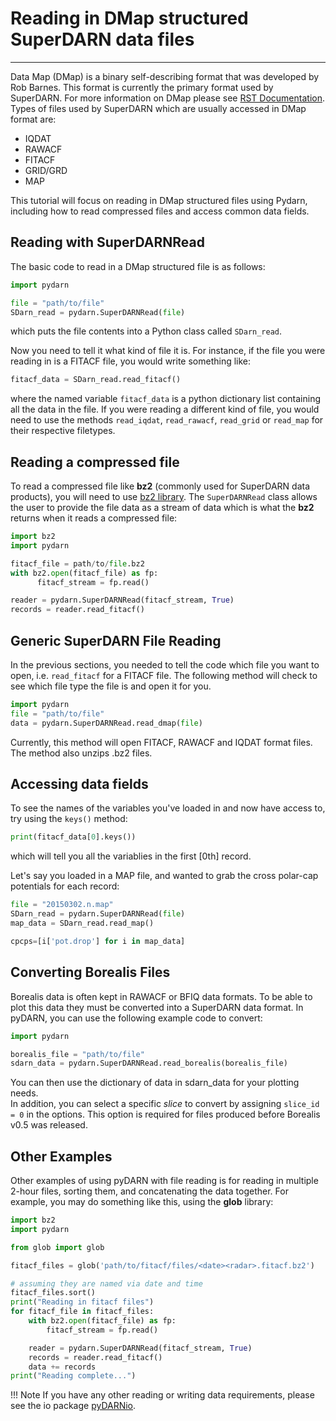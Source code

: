 # Reading in DMap structured SuperDARN data files
---

Data Map (DMap) is a binary self-describing format that was developed by Rob Barnes. 
This format is currently the primary format used by SuperDARN. 
For more information on DMap please see [RST Documentation](https://radar-software-toolkit-rst.readthedocs.io/en/latest/).
Types of files used by SuperDARN which are usually accessed in DMap format are:
- IQDAT
- RAWACF
- FITACF
- GRID/GRD
- MAP

This tutorial will focus on reading in DMap structured files using Pydarn, including how to read compressed files and access common data fields.

## Reading with SuperDARNRead

The basic code to read in a DMap structured file is as follows:
```python
import pydarn

file = "path/to/file"
SDarn_read = pydarn.SuperDARNRead(file)
```
which puts the file contents into a Python class called `SDarn_read`.

Now you need to tell it what kind of file it is. For instance, if the file you were reading in is a FITACF file, you would write something like:
```python
fitacf_data = SDarn_read.read_fitacf()
```
where the named variable `fitacf_data` is a python dictionary list containing all the data in the file. If you were reading a different kind of file, you would need to use the methods `read_iqdat`, `read_rawacf`, `read_grid` or `read_map` for their respective filetypes.

## Reading a compressed file

To read a compressed file like **bz2** (commonly used for SuperDARN data products), you will need to use [bz2 library](https://docs.python.org/3/library/bz2.html). 
The `SuperDARNRead` class allows the user to provide the file data as a stream of data which is what the **bz2** returns when it reads a compressed file: 
```python
import bz2
import pydarn

fitacf_file = path/to/file.bz2
with bz2.open(fitacf_file) as fp:
      fitacf_stream = fp.read()

reader = pydarn.SuperDARNRead(fitacf_stream, True)
records = reader.read_fitacf()
```
## Generic SuperDARN File Reading
In the previous sections, you needed to tell the code which file you want to open, i.e. `read_fitacf` for a FITACF file. The following method will check to see which file type the file is and open it for you. 

```python
import pydarn
file = "path/to/file"
data = pydarn.SuperDARNRead.read_dmap(file)
```
Currently, this method will open FITACF, RAWACF and IQDAT format files. The method also unzips .bz2 files.

## Accessing data fields
To see the names of the variables you've loaded in and now have access to, try using the `keys()` method:
```python
print(fitacf_data[0].keys())
```
which will tell you all the variablies in the first [0th] record.

Let's say you loaded in a MAP file, and wanted to grab the cross polar-cap potentials for each record:
```python
file = "20150302.n.map"
SDarn_read = pydarn.SuperDARNRead(file)
map_data = SDarn_read.read_map()

cpcps=[i['pot.drop'] for i in map_data]
```
## Converting Borealis Files
Borealis data is often kept in RAWACF or BFIQ data formats. To be able to plot this data they must be converted into a SuperDARN data format.
In pyDARN, you can use the following example code to convert:

```python
import pydarn

borealis_file = "path/to/file"
sdarn_data = pydarn.SuperDARNRead.read_borealis(borealis_file)
```
You can then use the dictionary of data in sdarn_data for your plotting needs.  
In addition, you can select a specific *slice* to convert by assigning `slice_id = 0` in the options. This option is required for files produced before Borealis v0.5 was released.


## Other Examples

Other examples of using pyDARN with file reading is for reading in multiple 2-hour files, sorting them, and concatenating the data together.
For example, you may do something like this, using the **glob** library:

```python
import bz2 
import pydarn 

from glob import glob

fitacf_files = glob('path/to/fitacf/files/<date><radar>.fitacf.bz2')

# assuming they are named via date and time
fitacf_files.sort()
print("Reading in fitacf files")
for fitacf_file in fitacf_files:
    with bz2.open(fitacf_file) as fp:
        fitacf_stream = fp.read()

    reader = pydarn.SuperDARNRead(fitacf_stream, True)
    records = reader.read_fitacf()
    data += records
print("Reading complete...")
``` 

!!! Note If you have any other reading or writing data requirements, please see the io package [pyDARNio](https://pydarnio.readthedocs.io/en/latest/).
